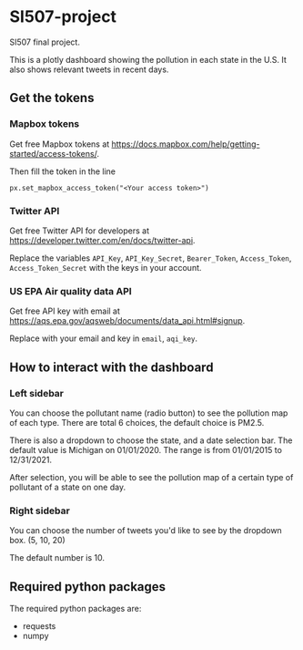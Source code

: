 # SI507-project
SI507 final project.

This is a plotly dashboard showing the pollution in each state in the U.S. It also shows relevant tweets in recent days.
## Get the tokens

### Mapbox tokens
Get free Mapbox tokens at https://docs.mapbox.com/help/getting-started/access-tokens/. 

Then fill the token in the line
  
    px.set_mapbox_access_token("<Your access token>")
### Twitter API
Get free Twitter API for developers at https://developer.twitter.com/en/docs/twitter-api.

Replace the variables `API_Key`, `API_Key_Secret`, `Bearer_Token`, `Access_Token`, `Access_Token_Secret` with the keys in your account.

### US EPA Air quality data API
Get free API key with email at https://aqs.epa.gov/aqsweb/documents/data_api.html#signup.

Replace with your email and key in `email`, `aqi_key`.

## How to interact with the dashboard
### Left sidebar
You can choose the pollutant name (radio button) to see the pollution map of each type. There are total 6 choices, the default choice is PM2.5.

There is also a dropdown to choose the state, and a date selection bar. The default value is Michigan on 01/01/2020. The range is from 01/01/2015 to 12/31/2021.

After selection, you will be able to see the pollution map of a certain type of pollutant of a state on one day.

### Right sidebar
You can choose the number of tweets you'd like to see by the dropdown box. (5, 10, 20)

The default number is 10.

## Required python packages
The required python packages are:
<ul>
  <li>requests
  <li>numpy
